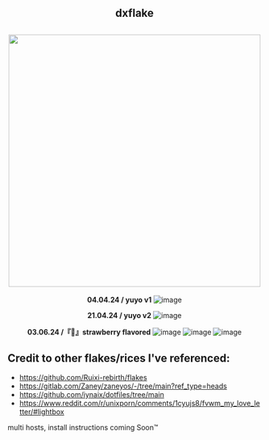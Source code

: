 <h2 align="center">dxflake</h2>
<h2 align="center"><img src="https://i.imgur.com/2ZrAXlX.png" width=500px></h2>

<div align="center">

**04.04.24 / yuyo v1**
![image](https://github.com/dxcently/dxflake/assets/84099299/9e3a3df8-b97d-40c1-b74c-c7a5514d19d7)

**21.04.24 / yuyo v2**
![image](https://i.imgur.com/LJG42nP.png)

**03.06.24 /『🍓』strawberry flavored**
![image](https://i.imgur.com/O41u2M4.png)
![image](https://i.imgur.com/O0lybJG.png)
![image](https://i.imgur.com/TOybKU3.png)
</div>

## Credit to other flakes/rices I've referenced:
- https://github.com/Ruixi-rebirth/flakes
- https://gitlab.com/Zaney/zaneyos/-/tree/main?ref_type=heads
- https://github.com/iynaix/dotfiles/tree/main
- https://www.reddit.com/r/unixporn/comments/1cyujs8/fvwm_my_love_letter/#lightbox

multi hosts, install instructions coming Soon™
